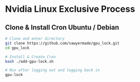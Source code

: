 # Nvidia Linux Exclusive Process

## Clone & Install Cron Ubuntu / Debian
```bash
# Clone and enter directory
git clone https://github.com/sawyermade/gpu_lock.git
cd gpu_lock

# Install & Create Cron
bash ./add-gpu-lock.sh

# Run after logging out and logging back in
gpu-lock
```
